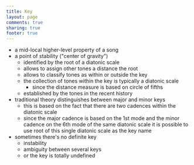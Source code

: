 ```yaml
---
title: Key
layout: page
comments: true
sharing: true
footer: true
---
```


- a mid-local higher-level property of a song
- a point of stability ("center of gravity")
	- identified by the root of a diatonic scale
	- allows to assign other tones a distance the root
	- allows to classify tones as within or outside the key
	- the collection of tones within the key is typically a diatonic scale
		- since the distance measure is based on circle of fifths
	- established by the tones in the recent history
- traditional theory distinguishes between major and minor keys
	- this is based on the fact that there are two cadences within the diatonic scale
	- since the major cadence is based on the 1st mode and the minor cadence on the 6th mode of the same diatonic scale it is possible to use root of this single diatonic scale as the key name
- sometimes there's no definite key
	- instability
	- ambiguity between several keys
	- or the key is totally undefined